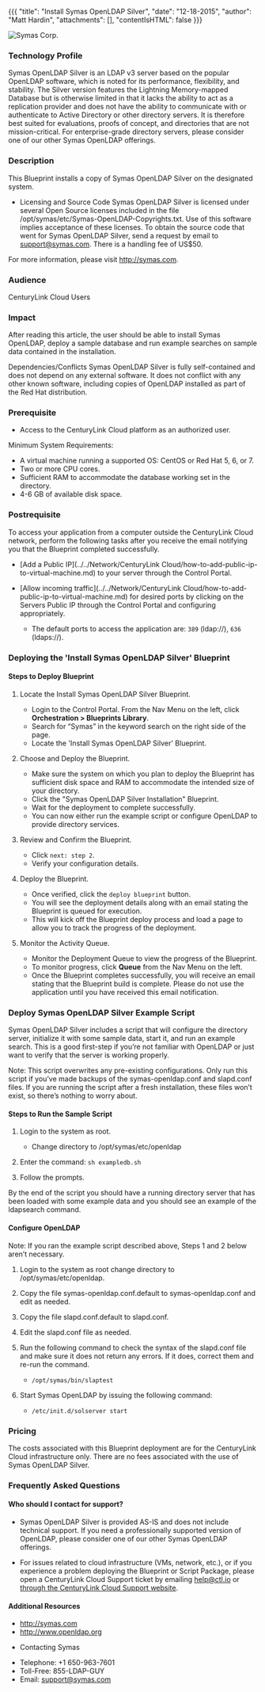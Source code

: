 {{{
  "title": "Install Symas OpenLDAP Silver",
  "date": "12-18-2015",
  "author": "Matt Hardin",
  "attachments": [],
  "contentIsHTML": false
}}}

![Symas Corp.](../../images/symas-logo.png)

### Technology Profile
Symas OpenLDAP Silver is an LDAP v3 server based on the popular OpenLDAP software, which is noted for its performance, flexibility, and stability. The Silver version features the Lightning Memory-mapped Database but is otherwise limited in that it lacks the ability to act as a replication provider and does not have the ability to communicate with or authenticate to Active Directory or other directory servers. It is therefore best suited for evaluations, proofs of concept, and directories that are not mission-critical. For enterprise-grade directory servers, please consider one of our other Symas OpenLDAP offerings.

### Description
This Blueprint installs a copy of Symas OpenLDAP Silver on the designated system.

* Licensing and Source Code
Symas OpenLDAP Silver is licensed under several Open Source licenses included in the file /opt/symas/etc/Symas-OpenLDAP-Copyrights.txt. Use of this software implies acceptance of these licenses. To obtain the source code that went for Symas OpenLDAP Silver, send a request by email to support@symas.com. There is a handling fee of US$50.

For more information, please visit http://symas.com.

### Audience
CenturyLink Cloud Users

### Impact
After reading this article, the user should be able to install Symas OpenLDAP, deploy a sample database and run example searches on sample data contained in the installation.

Dependencies/Conflicts
Symas OpenLDAP Silver is fully self-contained and does not depend on any external software. It does not conflict with any other known software, including copies of OpenLDAP installed as part of the Red Hat distribution.

### Prerequisite
* Access to the CenturyLink Cloud platform as an authorized user.

Minimum System Requirements:
* A virtual machine running a supported OS: CentOS or Red Hat 5, 6, or 7.
* Two or more CPU cores.
* Sufficient RAM to accommodate the database working set in the directory.
* 4-6 GB of available disk space.

### Postrequisite
To access your application from a computer outside the CenturyLink Cloud network, perform the following tasks after you receive the email notifying you that the Blueprint completed successfully.

* [Add a Public IP](../../Network/CenturyLink Cloud/how-to-add-public-ip-to-virtual-machine.md) to your server through the Control Portal.

* [Allow incoming traffic](../../Network/CenturyLink Cloud/how-to-add-public-ip-to-virtual-machine.md) for desired ports by clicking on the Servers Public IP through the Control Portal and configuring appropriately.
  * The default ports to access the application are: `389` (ldap://), `636` (ldaps://).

### Deploying the 'Install Symas OpenLDAP Silver' Blueprint

#### Steps to Deploy Blueprint
1. Locate the Install Symas OpenLDAP Silver Blueprint.
   * Login to the Control Portal. From the Nav Menu on the left, click **Orchestration > Blueprints Library**.
   * Search for “Symas” in the keyword search on the right side of the page.
   * Locate the 'Install Symas OpenLDAP Silver' Blueprint.

2. Choose and Deploy the Blueprint.
   * Make sure the system on which you plan to deploy the Blueprint has sufficient disk space and RAM to accommodate the intended size of your directory.
   * Click the "Symas OpenLDAP Silver Installation" Blueprint.
   * Wait for the deployment to complete successfully.
   * You can now either run the example script or configure OpenLDAP to provide directory services.

3. Review and Confirm the Blueprint.
   * Click `next: step 2`.
   * Verify your configuration details.

4. Deploy the Blueprint.
   * Once verified, click the `deploy blueprint` button.
   * You will see the deployment details along with an email stating the Blueprint is queued for execution.
   * This will kick off the Blueprint deploy process and load a page to allow you to track the progress of the deployment.

5. Monitor the Activity Queue.
   * Monitor the Deployment Queue to view the progress of the Blueprint.
   * To monitor progress, click **Queue** from the Nav Menu on the left.
   * Once the Blueprint completes successfully, you will receive an email stating that the Blueprint build is complete. Please do not use the application until you have received this email notification.

### Deploy Symas OpenLDAP Silver Example Script
Symas OpenLDAP Silver includes a script that will configure the directory server, initialize it with some sample data, start it, and run an example search. This is a good first-step if you’re not familiar with OpenLDAP or just want to verify that the server is working properly.

Note: This script overwrites any pre-existing configurations. Only run this script if you’ve made backups of the symas-openldap.conf and slapd.conf files. If you are running the script after a fresh installation, these files won’t exist, so there’s nothing to worry about.

#### Steps to Run the Sample Script
1. Login to the system as root.
   * Change directory to /opt/symas/etc/openldap

2. Enter the command:
   `sh exampledb.sh`

3. Follow the prompts.

By the end of the script you should have a running directory server that has been loaded with some example data and you should see an example of the ldapsearch command.

#### Configure OpenLDAP
Note: If you ran the example script described above, Steps 1 and 2 below aren’t necessary.
1. Login to the system as root change directory to /opt/symas/etc/openldap.

2. Copy the file symas-openldap.conf.default to symas-openldap.conf and edit as needed.

3. Copy the file slapd.conf.default to slapd.conf.

4. Edit the slapd.conf file as needed.

5. Run the following command to check the syntax of the slapd.conf file and make sure it does not return any errors. If it does, correct them and re-run the command.
   * `/opt/symas/bin/slaptest`

6. Start Symas OpenLDAP by issuing the following command:
   * `/etc/init.d/solserver start`

### Pricing
The costs associated with this Blueprint deployment are for the CenturyLink Cloud infrastructure only. There are no fees associated with the use of Symas OpenLDAP Silver.

### Frequently Asked Questions

#### Who should I contact for support?
* Symas OpenLDAP Silver is provided AS-IS and does not include technical support. If you need a professionally supported version of OpenLDAP, please consider one of our other Symas OpenLDAP offerings.

* For issues related to cloud infrastructure (VMs, network, etc.), or if you experience a problem deploying the Blueprint or Script Package, please open a CenturyLink Cloud Support ticket by emailing [help@ctl.io](mailto:help@ctl.io) or [through the CenturyLink Cloud Support website](https://t3n.zendesk.com/tickets/new).

#### Additional Resources
- http://symas.com
- http://www.openldap.org

* Contacting Symas
- Telephone: +1 650-963-7601
- Toll-Free: 855-LDAP-GUY
- Email: support@symas.com

